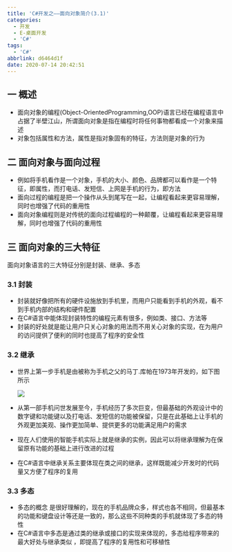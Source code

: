 ```yaml
---
title: 'C#开发之——面向对象简介(3.1)'
categories:
  - 开发
  - E-桌面开发
  - 'C#'
tags:
  - 'C#'
abbrlink: d6464d1f
date: 2020-07-14 20:42:51
---
```

## 一 概述

* 面向对象的编程(Object-OrientedProgramming,OOP)语言已经在编程语言中占据了半壁江山，所谓面向对象是指在编程时将任何事物都看成一个对象来描述
* 对象包括属性和方法，属性是指对象固有的特征，方法则是对象的行为

<!--more-->

## 二 面向对象与面向过程

* 例如将手机看作是一个对象，手机的大小、颜色、品牌都可以看作是一个特征，即属性，而打电话、发短信、上网是手机的行为，即方法
* 面向过程的编程是把一个操作从头到尾写在一起，让编程看起来更容易理解，同时也增强了代码的重用性
* 面向对象编程则是对传统的面向过程编程的一种颠覆，让编程看起来更容易理解，同时也增强了代码的重用性

## 三 面向对象的三大特征

面向对象语言的三大特征分别是封装、继承、多态

### 3.1 封装

* 封装就好像把所有的硬件设施放到手机里，而用户只能看到手机的外观，看不到手机内部的结构和硬件配置
* 在C#语言中能体现封装特性的编程元素有很多，例如类、接口、方法等
* 封装的好处就是能让用户只关心对象的用法而不用关心对象的实现，在为用户的访问提供了便利的同时也提高了程序的安全性

### 3.2 继承

* 世界上第一步手机是由被称为手机之父的马丁.库帕在1973年开发的，如下图所示

  ![][1]
  
* 从第一部手机问世发展至今，手机经历了多次巨变，但最基础的外观设计中的数字键和功能键以及打电话、发短信的功能被保留，只是在此基础上让手机的外观更加美观、操作更加简单、提供更多的功能满足用户的需求

* 现在人们使用的智能手机实际上就是继承的实例，因此可以将继承理解为在保留原有功能的基础上进行改进的过程

* 在C#语言中继承关系主要体现在类之间的继承，这样既能减少开发时的代码量又方便了程序的复用

### 3.3 多态

* 多态的概念 是很好理解的，现在的手机品牌众多，样式也各不相同，但最基本的功能和键盘设计等还是一致的，那么这些不同种类的手机就体现了多态的特性
* 在C#语言中多态是通过类的继承或接口的实现来体现的，多态给程序带来的最大好处与继承类似 ，即提高了程序的复用性和可移植性




[1]:https://cdn.staticaly.com/gh/PGzxc/CDN/master/blog-image/csharp-class-phone-first.png

